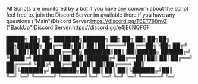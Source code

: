 All Scripts are monitored by a bot if you have any concern about the script feel free  to. join the Discord Server im available there if you have any questions
("Main")Discord Server:https://discord.gg/T6ET788nvZ
("BackUp")Discord Server:https://discord.gg/e4jE6NQFGF


█████╗ ██╗   ██╗███████╗██████╗ ██╗   ██╗    ██╗  ██╗██╗   ██╗██████╗ 
██╔══██╗██║   ██║██╔════╝██╔══██╗╚██╗ ██╔╝    ██║  ██║██║   ██║██╔══██╗
███████║██║   ██║█████╗  ██████╔╝ ╚████╔╝     ███████║██║   ██║██████╔╝
██╔══██║██║   ██║██╔══╝  ██╔═══╝   ╚██╔╝      ██╔══██║██║   ██║██╔═══╝ 
██║  ██║╚██████╔╝███████╗██║        ██║       ██║  ██║╚██████╔╝██║     
╚═╝  ╚═╝ ╚═════╝ ╚══════╝╚═╝        ╚═╝       ╚═╝  ╚═╝ ╚═════╝ ╚═╝     
